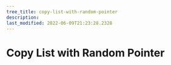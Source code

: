 ```yaml
---
tree_title: copy-list-with-random-pointer
description: 
last_modified: 2022-06-09T21:23:28.2328
---
```


# Copy List with Random Pointer
